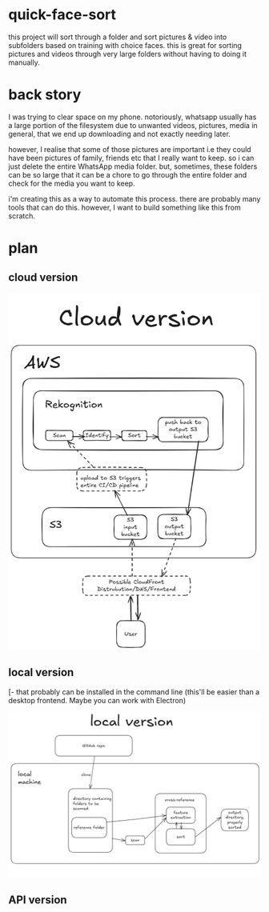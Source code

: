 # quick-face-sort
this project will sort through a folder and sort pictures & video into subfolders based on training with choice faces. this is great for sorting pictures and videos through very large folders without having to doing it manually.

# back story
I was trying to clear space on my phone. notoriously, whatsapp usually has a large portion of the filesystem due to unwanted videos, pictures, media in general, that we end up downloading and not exactly needing later. 

however, I realise that some of those pictures are important i.e they could have been pictures of family, friends etc that I really want to keep. so i can just delete the entire WhatsApp media folder. but, sometimes, these folders can be so large that it can be a chore to go through the entire folder and check for the media you want to keep.

i'm creating this as a way to automate this process. there are probably many tools that can do this. however, I want to build something like this from scratch.

# plan
## cloud version  
[- a cloud based version, where I'll have to upload the directory to a cloud platform like S3 then the bucket is scanned using a service like rekognition]: # 
  [- Maybe this will have a web-based UI where people can upload their pictures and it creates an isolated bucket (for security purposes) for them and starts a CI/CD pipeline]: # 

   ![http://url/to/img.png](https://github.com/sin4ch/quick-face-sort/blob/main/quick-face-sort-cloud.png)
   
## local version  
[- a local version,]: # 
  [- that probably can be installed in the command line (this'll be easier than a desktop frontend. Maybe you can work with Electron)

  ![http://url/to/img.png](https://github.com/sin4ch/quick-face-sort/blob/main/quick-face-sort-local.png)

## API version
[I could work on an API so others can use it in their applications]: #
